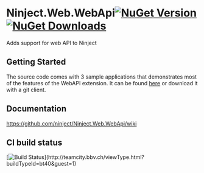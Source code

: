 # Ninject.Web.WebApi[![NuGet Version](http://img.shields.io/nuget/v/Ninject.Web.WebApi.svg?style=flat)](https://www.nuget.org/packages/Ninject.Web.WebApi/) [![NuGet Downloads](http://img.shields.io/nuget/dt/Ninject.Web.WebApi.svg?style=flat)](https://www.nuget.org/packages/Ninject.Web.WebApi/)

Adds support for web API to Ninject

## Getting Started

The source code comes with 3 sample applications that demonstrates most of the features of the WebAPI extension. It can be found [here](https://github.com/ninject/ninject.web.webapi/zipball/master) or download it with a git client.

## Documentation

https://github.com/ninject/Ninject.Web.WebApi/wiki

## CI build status
[![Build Status](https://teamcity.bbv.ch/app/rest/builds/buildType:(id:bt40)/statusIcon)](http://teamcity.bbv.ch/viewType.html?buildTypeId=bt40&guest=1)
